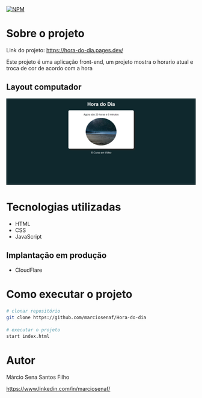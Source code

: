[![NPM](https://img.shields.io/npm/l/react)](https://github.com/marciosenaf/Hora-do-dia/blob/main/LICENSE) 

# Sobre o projeto

Link do projeto: https://hora-do-dia.pages.dev/

Este projeto é uma aplicação front-end, um projeto mostra o horario atual e troca de cor de acordo com a hora

## Layout computador
![Web 2](https://github.com/marciosenaf/Hora-do-dia/blob/main/computer.readme.png)

# Tecnologias utilizadas

- HTML
- CSS
- JavaScript

## Implantação em produção
- CloudFlare

# Como executar o projeto

```bash
# clonar repositório
git clone https://github.com/marciosenaf/Hora-do-dia

# executar o projeto
start index.html
```

# Autor

Márcio Sena Santos Filho

https://www.linkedin.com/in/marciosenaf/


